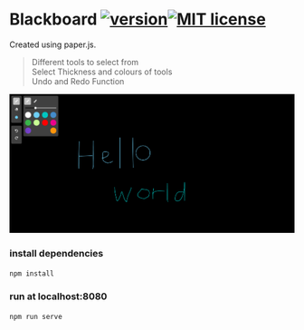 # Blackboard [![version](https://img.shields.io/badge/version-1.0.0-blue.svg)]()[![MIT license](https://img.shields.io/badge/license-MIT-blue.svg)]()
Created using paper.js. 

>Different tools to select from   
>Select Thickness and colours of tools  
>Undo and Redo Function 

![](blackboard.png)

### install dependencies
`npm install`
### run at localhost:8080
`npm run serve`